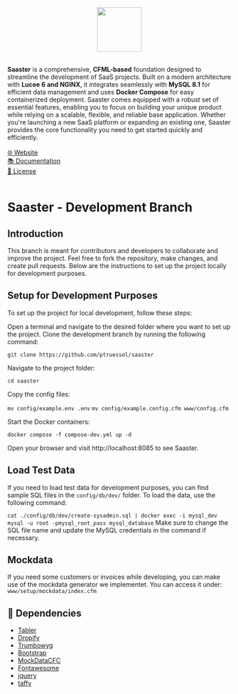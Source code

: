 
<div align="center">
	<img src="https://www.saaster.io/images/saaster-logo.png" height="100"/>
</div>
<br>

<b>Saaster</b> is a comprehensive, <b>CFML-based</b> foundation designed to streamline the development of SaaS projects. Built on a modern architecture with <b>Lucee 6 and NGINX</b>, it integrates seamlessly with <b>MySQL 8.1</b> for efficient data management and uses <b>Docker Compose</b> for easy containerized deployment. Saaster comes equipped with a robust set of essential features, enabling you to focus on building your unique product while relying on a scalable, flexible, and reliable base application. Whether you're launching a new SaaS platform or expanding an existing one, Saaster provides the core functionality you need to get started quickly and efficiently.
<br><br>
<a target="_blank" href="https://www.saaster.io">🌐 Website</a><br>
<a target="_blank" href="https://docs.saaster.io">📚 Documentation</a><br>
<a target="_blank" href="https://github.com/PAWECOGmbH/saaster/blob/main/LICENSE">📃 License</a><br><br>

# Saaster - Development Branch
## Introduction
This branch is meant for contributors and developers to collaborate and improve the project. Feel free to fork the repository, make changes, and create pull requests. Below are the instructions to set up the project locally for development purposes.

## Setup for Development Purposes
To set up the project for local development, follow these steps:

Open a terminal and navigate to the desired folder where you want to set up the project.
Clone the development branch by running the following command:

```git clone https://github.com/ptruessel/saaster```

Navigate to the project folder:

```cd saaster```

Copy the config files:

```mv config/example.env .env```
```mv config/example.config.cfm www/config.cfm```

Start the Docker containers:

```docker compose -f compose-dev.yml up -d```

Open your browser and visit http://localhost:8085 to see Saaster.

## Load Test Data
If you need to load test data for development purposes, you can find sample SQL files in the `config/db/dev/` folder.
To load the data, use the following command:

```cat ./config/db/dev/create-sysadmin.sql | docker exec -i mysql_dev mysql -u root -pmysql_root_pass mysql_database```
Make sure to change the SQL file name and update the MySQL credentials in the command if necessary.

## Mockdata
If you need some customers or invoices while developing, you can make use of the mockdata generator we implementet.
You can access it under: `www/setup/mockdata/index.cfm`


## 🔗 Dependencies

- [Tabler](https://github.com/tabler/tabler/blob/main/LICENSE)
- [Dropify](https://github.com/JeremyFagis/dropify/blob/master/LICENCE.md)
- [Trumbowyg](https://github.com/Alex-D/Trumbowyg/blob/develop/LICENSE)
- [Bootstrap](https://github.com/twbs/bootstrap/blob/main/LICENSE)
- [MockDataCFC](https://github.com/Ortus-Solutions/MockDataCFC/blob/development/LICENSE)
- [Fontawesome](https://fontawesome.com/v4/license/)
- [jquery](https://github.com/jquery/jquery)
- [taffy](https://github.com/atuttle/Taffy)
